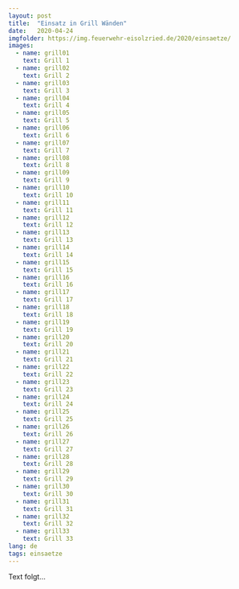 ```yaml
---
layout: post
title:  "Einsatz in Grill Wänden"
date:   2020-04-24
imgfolder: https://img.feuerwehr-eisolzried.de/2020/einsaetze/
images:
  - name: grill01
    text: Grill 1
  - name: grill02
    text: Grill 2
  - name: grill03
    text: Grill 3
  - name: grill04
    text: Grill 4
  - name: grill05
    text: Grill 5
  - name: grill06
    text: Grill 6
  - name: grill07
    text: Grill 7
  - name: grill08
    text: Grill 8
  - name: grill09
    text: Grill 9
  - name: grill10
    text: Grill 10
  - name: grill11
    text: Grill 11
  - name: grill12
    text: Grill 12
  - name: grill13
    text: Grill 13
  - name: grill14
    text: Grill 14
  - name: grill15
    text: Grill 15
  - name: grill16
    text: Grill 16
  - name: grill17
    text: Grill 17
  - name: grill18
    text: Grill 18
  - name: grill19
    text: Grill 19
  - name: grill20
    text: Grill 20
  - name: grill21
    text: Grill 21
  - name: grill22
    text: Grill 22
  - name: grill23
    text: Grill 23
  - name: grill24
    text: Grill 24
  - name: grill25
    text: Grill 25
  - name: grill26
    text: Grill 26
  - name: grill27
    text: Grill 27
  - name: grill28
    text: Grill 28
  - name: grill29
    text: Grill 29
  - name: grill30
    text: Grill 30
  - name: grill31
    text: Grill 31
  - name: grill32
    text: Grill 32
  - name: grill33
    text: Grill 33
lang: de
tags: einsaetze
---
```

Text folgt...
